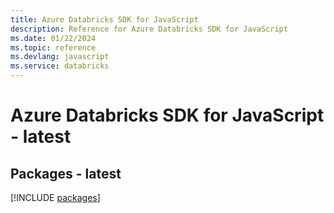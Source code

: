 ```yaml
---
title: Azure Databricks SDK for JavaScript
description: Reference for Azure Databricks SDK for JavaScript
ms.date: 01/22/2024
ms.topic: reference
ms.devlang: javascript
ms.service: databricks
---
```

# Azure Databricks SDK for JavaScript - latest
## Packages - latest
[!INCLUDE [packages](databricks-index.md)]